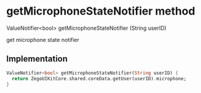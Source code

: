 


# getMicrophoneStateNotifier method








ValueNotifier&lt;bool> getMicrophoneStateNotifier
(String userID)





<p>get microphone state notifier</p>



## Implementation

```dart
ValueNotifier<bool> getMicrophoneStateNotifier(String userID) {
  return ZegoUIKitCore.shared.coreData.getUser(userID).microphone;
}
```







